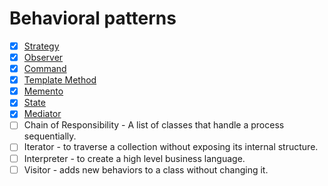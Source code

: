 # Behavioral patterns

- [x] [Strategy](./1-strategy/strategy.md)
- [x] [Observer](./2-observer/observer.md)
- [x] [Command](./3-command/command.md)
- [x] [Template Method](./4-template-method/template-method.md)
- [x] [Memento](./5-memento/memento.md)
- [x] [State](./6-state/state.md)
- [x] [Mediator](./7-mediator/mediator.md)
- [ ] Chain of Responsibility - A list of classes that handle a process sequentially.
- [ ] Iterator - to traverse a collection without exposing its internal structure.
- [ ] Interpreter - to create a high level business language.
- [ ] Visitor - adds new behaviors to a class without changing it.
